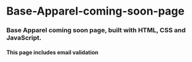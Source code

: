 # Base-Apparel-coming-soon-page

### Base Apparel coming soon page, built with HTML, CSS and JavaScript.
#### This page includes email validation
